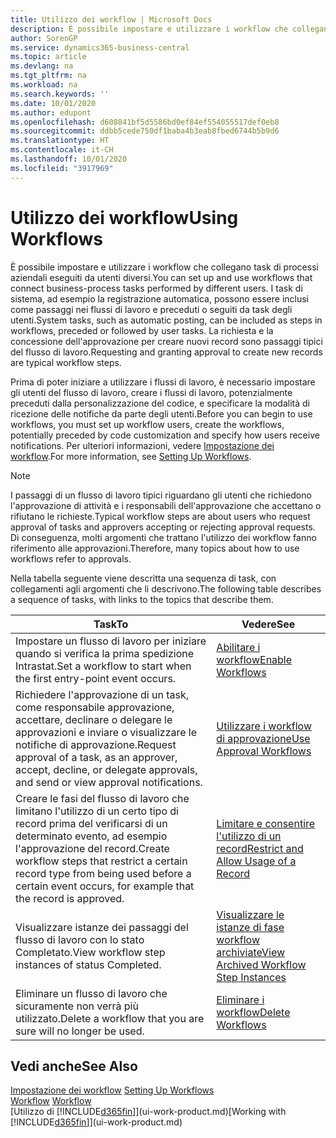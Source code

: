 ```yaml
---
title: Utilizzo dei workflow | Microsoft Docs
description: È possibile impostare e utilizzare i workflow che collegano task di processi aziendali eseguiti da utenti diversi. I task di sistema, ad esempio la registrazione automatica, possono essere inclusi come passaggi nei flussi di lavoro e preceduti o seguiti da task degli utenti. La richiesta e la concessione dell'approvazione per creare nuovi record sono passaggi tipici del workflow.
author: SorenGP
ms.service: dynamics365-business-central
ms.topic: article
ms.devlang: na
ms.tgt_pltfrm: na
ms.workload: na
ms.search.keywords: ''
ms.date: 10/01/2020
ms.author: edupont
ms.openlocfilehash: d608841bf5d5586bd0ef84ef554055517def0eb8
ms.sourcegitcommit: ddbb5cede750df1baba4b3eab8fbed6744b5b9d6
ms.translationtype: HT
ms.contentlocale: it-CH
ms.lasthandoff: 10/01/2020
ms.locfileid: "3917969"
---
```

# <a name="using-workflows"></a><span data-ttu-id="d376e-105">Utilizzo dei workflow</span><span class="sxs-lookup"><span data-stu-id="d376e-105">Using Workflows</span></span>
<span data-ttu-id="d376e-106">È possibile impostare e utilizzare i workflow che collegano task di processi aziendali eseguiti da utenti diversi.</span><span class="sxs-lookup"><span data-stu-id="d376e-106">You can set up and use workflows that connect business-process tasks performed by different users.</span></span> <span data-ttu-id="d376e-107">I task di sistema, ad esempio la registrazione automatica, possono essere inclusi come passaggi nei flussi di lavoro e preceduti o seguiti da task degli utenti.</span><span class="sxs-lookup"><span data-stu-id="d376e-107">System tasks, such as automatic posting, can be included as steps in workflows, preceded or followed by user tasks.</span></span> <span data-ttu-id="d376e-108">La richiesta e la concessione dell'approvazione per creare nuovi record sono passaggi tipici del flusso di lavoro.</span><span class="sxs-lookup"><span data-stu-id="d376e-108">Requesting and granting approval to create new records are typical workflow steps.</span></span>  

 <span data-ttu-id="d376e-109">Prima di poter iniziare a utilizzare i flussi di lavoro, è necessario impostare gli utenti del flusso di lavoro, creare i flussi di lavoro, potenzialmente preceduti dalla personalizzazione del codice, e specificare la modalità di ricezione delle notifiche da parte degli utenti.</span><span class="sxs-lookup"><span data-stu-id="d376e-109">Before you can begin to use workflows, you must set up workflow users, create the workflows, potentially preceded by code customization and specify how users receive notifications.</span></span> <span data-ttu-id="d376e-110">Per ulteriori informazioni, vedere [Impostazione dei workflow](across-set-up-workflows.md).</span><span class="sxs-lookup"><span data-stu-id="d376e-110">For more information, see [Setting Up Workflows](across-set-up-workflows.md).</span></span>  

> [!NOTE]  
>  <span data-ttu-id="d376e-111">I passaggi di un flusso di lavoro tipici riguardano gli utenti che richiedono l'approvazione di attività e i responsabili dell'approvazione che accettano o rifiutano le richieste.</span><span class="sxs-lookup"><span data-stu-id="d376e-111">Typical workflow steps are about users who request approval of tasks and approvers accepting or rejecting approval requests.</span></span> <span data-ttu-id="d376e-112">Di conseguenza, molti argomenti che trattano l'utilizzo dei workflow fanno riferimento alle approvazioni.</span><span class="sxs-lookup"><span data-stu-id="d376e-112">Therefore, many topics about how to use workflows refer to approvals.</span></span>  

 <span data-ttu-id="d376e-113">Nella tabella seguente viene descritta una sequenza di task, con collegamenti agli argomenti che li descrivono.</span><span class="sxs-lookup"><span data-stu-id="d376e-113">The following table describes a sequence of tasks, with links to the topics that describe them.</span></span>  

|<span data-ttu-id="d376e-114">**Task**</span><span class="sxs-lookup"><span data-stu-id="d376e-114">**To**</span></span>|<span data-ttu-id="d376e-115">**Vedere**</span><span class="sxs-lookup"><span data-stu-id="d376e-115">**See**</span></span>|  
|------------|-------------|  
|<span data-ttu-id="d376e-116">Impostare un flusso di lavoro per iniziare quando si verifica la prima spedizione Intrastat.</span><span class="sxs-lookup"><span data-stu-id="d376e-116">Set a workflow to start when the first entry-point event occurs.</span></span>|[<span data-ttu-id="d376e-117">Abilitare i workflow</span><span class="sxs-lookup"><span data-stu-id="d376e-117">Enable Workflows</span></span>](across-how-to-enable-workflows.md)|  
|<span data-ttu-id="d376e-118">Richiedere l'approvazione di un task, come responsabile approvazione, accettare, declinare o delegare le approvazioni e inviare o visualizzare le notifiche di approvazione.</span><span class="sxs-lookup"><span data-stu-id="d376e-118">Request approval of a task, as an approver, accept, decline, or delegate approvals, and send or view approval notifications.</span></span>|[<span data-ttu-id="d376e-119">Utilizzare i workflow di approvazione</span><span class="sxs-lookup"><span data-stu-id="d376e-119">Use Approval Workflows</span></span>](across-how-use-approval-workflows.md)|  
|<span data-ttu-id="d376e-120">Creare le fasi del flusso di lavoro che limitano l'utilizzo di un certo tipo di record prima del verificarsi di un determinato evento, ad esempio l'approvazione del record.</span><span class="sxs-lookup"><span data-stu-id="d376e-120">Create workflow steps that restrict a certain record type from being used before a certain event occurs, for example that the record is approved.</span></span>|[<span data-ttu-id="d376e-121">Limitare e consentire l'utilizzo di un record</span><span class="sxs-lookup"><span data-stu-id="d376e-121">Restrict and Allow Usage of a Record</span></span>](across-how-to-restrict-and-allow-usage-of-a-record.md)|  
|<span data-ttu-id="d376e-122">Visualizzare istanze dei passaggi del flusso di lavoro con lo stato Completato.</span><span class="sxs-lookup"><span data-stu-id="d376e-122">View workflow step instances of status Completed.</span></span>|[<span data-ttu-id="d376e-123">Visualizzare le istanze di fase workflow archiviate</span><span class="sxs-lookup"><span data-stu-id="d376e-123">View Archived Workflow Step Instances</span></span>](across-how-to-view-archived-workflow-step-instances.md)|  
|<span data-ttu-id="d376e-124">Eliminare un flusso di lavoro che sicuramente non verrà più utilizzato.</span><span class="sxs-lookup"><span data-stu-id="d376e-124">Delete a workflow that you are sure will no longer be used.</span></span>|[<span data-ttu-id="d376e-125">Eliminare i workflow</span><span class="sxs-lookup"><span data-stu-id="d376e-125">Delete Workflows</span></span>](across-how-to-delete-workflows.md)|  

## <a name="see-also"></a><span data-ttu-id="d376e-126">Vedi anche</span><span class="sxs-lookup"><span data-stu-id="d376e-126">See Also</span></span>  
<span data-ttu-id="d376e-127">[Impostazione dei workflow](across-set-up-workflows.md) </span><span class="sxs-lookup"><span data-stu-id="d376e-127">[Setting Up Workflows](across-set-up-workflows.md) </span></span>  
<span data-ttu-id="d376e-128">[Workflow](across-workflow.md) </span><span class="sxs-lookup"><span data-stu-id="d376e-128">[Workflow](across-workflow.md) </span></span>  
<span data-ttu-id="d376e-129">[Utilizzo di [!INCLUDE[d365fin](includes/d365fin_md.md)]](ui-work-product.md)</span><span class="sxs-lookup"><span data-stu-id="d376e-129">[Working with [!INCLUDE[d365fin](includes/d365fin_md.md)]](ui-work-product.md)</span></span>
